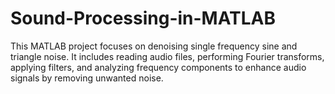 # Sound-Processing-in-MATLAB
This MATLAB project focuses on denoising single frequency sine and triangle noise. It includes reading audio files, performing Fourier transforms, applying filters, and analyzing frequency components to enhance audio signals by removing unwanted noise.
